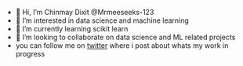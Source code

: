 - 👋 Hi, I’m Chinmay Dixit @Mrmeeseeks-123
- 👀 I’m interested in data science and machine learning
- 🌱 I’m currently learning scikit learn
- 💞️ I’m looking to collaborate on data science and ML related projects
- you can follow me on [twitter](https://twitter.com/ch1nmay_dixit) where i post about whats my work in progress 


<!---
Mrmeeseeks-123/Mrmeeseeks-123 is a ✨ special ✨ repository because its `README.md` (this file) appears on your GitHub profile.
You can click the Preview link to take a look at your changes.
--->
